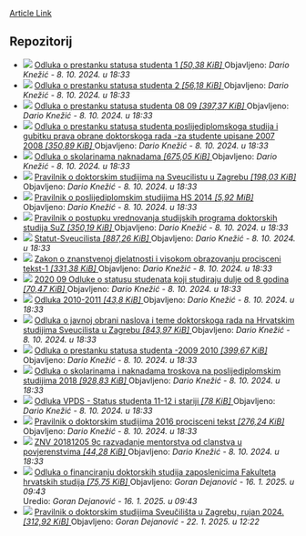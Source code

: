 [Article Link](https://www.fhs.hr/studiji/doktorski/pravilnici_odluke_zakoni)

## Repozitorij
  * ![](https://www.fhs.hr/_themes339/hrstud2024/default/icons_file/pdf32.png)
[ Odluka o prestanku statusa studenta 1 _[50,38 KiB]_ ](https://www.fhs.hr/_download/repository/Odluka_o_prestanku_statusa_studenta_1%5B1%5D.pdf)
Objavljeno: _Dario Knežić -_ _8. 10. 2024. u 18:33_
  * ![](https://www.fhs.hr/_themes339/hrstud2024/default/icons_file/pdf32.png)
[ Odluka o prestanku statusa studenta 2 _[56,18 KiB]_ ](https://www.fhs.hr/_download/repository/Odluka_o_prestanku_statusa_studenta_2%5B1%5D.pdf)
Objavljeno: _Dario Knežić -_ _8. 10. 2024. u 18:33_
  * ![](https://www.fhs.hr/_themes339/hrstud2024/default/icons_file/pdf32.png)
[ Odluka o prestanku statusa studenta 08 09 _[397,37 KiB]_ ](https://www.fhs.hr/_download/repository/Odluka_o_prestanku_statusa_studenta_08_09%5B1%5D.pdf)
Objavljeno: _Dario Knežić -_ _8. 10. 2024. u 18:33_
  * ![](https://www.fhs.hr/_themes339/hrstud2024/default/icons_file/pdf32.png)
[ Odluka o prestanku statusa studenta poslijediplomskoga studija i gubitku prava obrane doktorskoga rada -za studente upisane 2007 2008 _[350,89 KiB]_ ](https://www.fhs.hr/_download/repository/Odluka_o_prestanku_statusa_studenta_poslijediplomskoga_studija_i_gubitku_prava_obrane_doktorskoga_rada_-za_studente_upisane_2007_2008.pdf)
Objavljeno: _Dario Knežić -_ _8. 10. 2024. u 18:33_
  * ![](https://www.fhs.hr/_themes339/hrstud2024/default/icons_file/pdf32.png)
[ Odluka o skolarinama naknadama _[675,05 KiB]_ ](https://www.fhs.hr/_download/repository/Odluka_o_skolarinama_naknadama%5B1%5D.pdf)
Objavljeno: _Dario Knežić -_ _8. 10. 2024. u 18:33_
  * ![](https://www.fhs.hr/_themes339/hrstud2024/default/icons_file/pdf32.png)
[ Pravilnik o doktorskim studijima na Sveucilistu u Zagrebu _[198,03 KiB]_ ](https://www.fhs.hr/_download/repository/Pravilnik_o_doktorskim_studijima_na_Sveucilistu_u_Zagrebu%5B1%5D.pdf)
Objavljeno: _Dario Knežić -_ _8. 10. 2024. u 18:33_
  * ![](https://www.fhs.hr/_themes339/hrstud2024/default/icons_file/pdf32.png)
[ Pravilnik o poslijediplomskim studijima HS 2014 _[5,92 MiB]_ ](https://www.fhs.hr/_download/repository/Pravilnik_o_poslijediplomskim_studijima_HS_2014%5B2%5D.pdf)
Objavljeno: _Dario Knežić -_ _8. 10. 2024. u 18:33_
  * ![](https://www.fhs.hr/_themes339/hrstud2024/default/icons_file/pdf32.png)
[ Pravilnik o postupku vrednovanja studijskih programa doktorskih studija SuZ _[350,19 KiB]_ ](https://www.fhs.hr/_download/repository/Pravilnik_o_postupku_vrednovanja_studijskih_programa_doktorskih_studija_SuZ%5B1%5D.pdf)
Objavljeno: _Dario Knežić -_ _8. 10. 2024. u 18:33_
  * ![](https://www.fhs.hr/_themes339/hrstud2024/default/icons_file/pdf32.png)
[ Statut-Sveucilista _[887,26 KiB]_ ](https://www.fhs.hr/_download/repository/Statut-Sveucilista%5B1%5D.pdf)
Objavljeno: _Dario Knežić -_ _8. 10. 2024. u 18:33_
  * ![](https://www.fhs.hr/_themes339/hrstud2024/default/icons_file/pdf32.png)
[ Zakon o znanstvenoj djelatnosti i visokom obrazovanju procisceni tekst-1 _[331,38 KiB]_ ](https://www.fhs.hr/_download/repository/Zakon_o_znanstvenoj_djelatnosti_i_visokom_obrazovanju__procisceni_tekst-1.pdf)
Objavljeno: _Dario Knežić -_ _8. 10. 2024. u 18:33_
  * ![](https://www.fhs.hr/_themes339/hrstud2024/default/icons_file/pdf32.png)
[ 2020 09 Odluke o statusu studenata koji studiraju dulje od 8 godina _[70,47 KiB]_ ](https://www.fhs.hr/_download/repository/2020_09_Odluke_o_statusu_studenata_koji_studiraju_dulje_od_8_godina%5B1%5D.pdf)
Objavljeno: _Dario Knežić -_ _8. 10. 2024. u 18:33_
  * ![](https://www.fhs.hr/_themes339/hrstud2024/default/icons_file/pdf32.png)
[ Odluka 2010-2011 _[43,8 KiB]_ ](https://www.fhs.hr/_download/repository/Odluka_2010-2011%5B1%5D.pdf)
Objavljeno: _Dario Knežić -_ _8. 10. 2024. u 18:33_
  * ![](https://www.fhs.hr/_themes339/hrstud2024/default/icons_file/pdf32.png)
[ Odluka o javnoj obrani naslova i teme doktorskoga rada na Hrvatskim studijima Sveucilista u Zagrebu _[843,97 KiB]_ ](https://www.fhs.hr/_download/repository/Odluka_o_javnoj_obrani_naslova_i_teme_doktorskoga_rada_na_Hrvatskim_studijima_Sveucilista_u_Zagrebu%5B1%5D.pdf)
Objavljeno: _Dario Knežić -_ _8. 10. 2024. u 18:33_
  * ![](https://www.fhs.hr/_themes339/hrstud2024/default/icons_file/pdf32.png)
[ Odluka o prestanku statusa studenta -2009 2010 _[399,67 KiB]_ ](https://www.fhs.hr/_download/repository/Odluka_o_prestanku_statusa_studenta_-2009_2010.pdf)
Objavljeno: _Dario Knežić -_ _8. 10. 2024. u 18:33_
  * ![](https://www.fhs.hr/_themes339/hrstud2024/default/icons_file/pdf32.png)
[ Odluka o skolarinama i naknadama troskova na poslijediplomskim studijima 2018 _[928,83 KiB]_ ](https://www.fhs.hr/_download/repository/Odluka_o_skolarinama_i_naknadama_troskova_na_poslijediplomskim_studijima_2018%5B1%5D.pdf)
Objavljeno: _Dario Knežić -_ _8. 10. 2024. u 18:33_
  * ![](https://www.fhs.hr/_themes339/hrstud2024/default/icons_file/pdf32.png)
[ Odluka VPDS - Status studenta 11-12 i stariji _[78 KiB]_ ](https://www.fhs.hr/_download/repository/Odluka_VPDS_-_Status_studenta_11-12_i_stariji%5B1%5D.pdf)
Objavljeno: _Dario Knežić -_ _8. 10. 2024. u 18:33_
  * ![](https://www.fhs.hr/_themes339/hrstud2024/default/icons_file/pdf32.png)
[ Pravilnik o doktorskim studijima 2016 procisceni tekst _[276,24 KiB]_ ](https://www.fhs.hr/_download/repository/Pravilnik_o_doktorskim_studijima_2016_procisceni_tekst%5B1%5D.pdf)
Objavljeno: _Dario Knežić -_ _8. 10. 2024. u 18:33_
  * ![](https://www.fhs.hr/_themes339/hrstud2024/default/icons_file/pdf32.png)
[ ZNV 20181205 9c razvadanje mentorstva od clanstva u povjerenstvima _[44,28 KiB]_ ](https://www.fhs.hr/_download/repository/ZNV_20181205_9c_razvadanje_mentorstva_od_clanstva_u_povjerenstvima%5B1%5D.pdf)
Objavljeno: _Dario Knežić -_ _8. 10. 2024. u 18:33_
  * ![](https://www.fhs.hr/_themes339/hrstud2024/default/icons_file/pdf32.png)
[ Odluka o financiranju doktorskih studija zaposlenicima Fakulteta hrvatskih studija _[75,75 KiB]_ ](https://www.fhs.hr/_download/repository/03%20Financiranje_doktorskih_studija_zaposlenicima_5.12.18.pdf)
Objavljeno: _Goran Dejanović -_ _16. 1. 2025. u 09:43_   
Uredio: _Goran Dejanović -_ _16. 1. 2025. u 09:43_
  * ![](https://www.fhs.hr/_themes339/hrstud2024/default/icons_file/pdf32.png)
[ Pravilnik o doktorskim studijima Sveučilišta u Zagrebu, rujan 2024. _[312,92 KiB]_ ](https://www.fhs.hr/_download/repository/2024-09-24_Pravilnik_o_doktorskim_studijima_2024.pdf)
Objavljeno: _Goran Dejanović -_ _22. 1. 2025. u 12:22_


